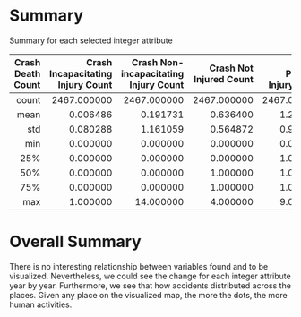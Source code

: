 # Summary

Summary for each selected integer attribute

| Crash Death Count | Crash Incapacitating Injury Count | Crash Non-incapacitating Injury Count | Crash Not Injured Count | Crash Possible Injury Count | Crash Total Injury Count | Crash Unknown Injury Count |             |
| ----------------: | --------------------------------: | ------------------------------------: | ----------------------: | --------------------------: | -----------------------: | -------------------------: | ----------- |
|             count |                       2467.000000 |                           2467.000000 |             2467.000000 |                 2467.000000 |              2467.000000 |                2467.000000 | 2467.000000 |
|              mean |                          0.006486 |                              0.191731 |                0.636400 |                    1.208350 |                 0.262262 |                   1.090393 | 0.158897    |
|               std |                          0.080288 |                              1.161059 |                0.564872 |                    0.931757 |                 0.486358 |                   1.208050 | 0.416466    |
|               min |                          0.000000 |                              0.000000 |                0.000000 |                    0.000000 |                 0.000000 |                   0.000000 | 0.000000    |
|               25% |                          0.000000 |                              0.000000 |                0.000000 |                    1.000000 |                 0.000000 |                   1.000000 | 0.000000    |
|               50% |                          0.000000 |                              0.000000 |                1.000000 |                    1.000000 |                 0.000000 |                   1.000000 | 0.000000    |
|               75% |                          0.000000 |                              0.000000 |                1.000000 |                    1.000000 |                 0.000000 |                   1.000000 | 0.000000    |
|               max |                          1.000000 |                             14.000000 |                4.000000 |                    9.000000 |                 5.000000 |                  15.000000 | 4.000000    |

# Overall Summary

There is no interesting relationship between variables found and to be visualized. Nevertheless, we could see the change for each integer attribute year by year. Furthermore, we see that how accidents distributed across the places. Given any place on the visualized map, the more the dots, the more human activities.